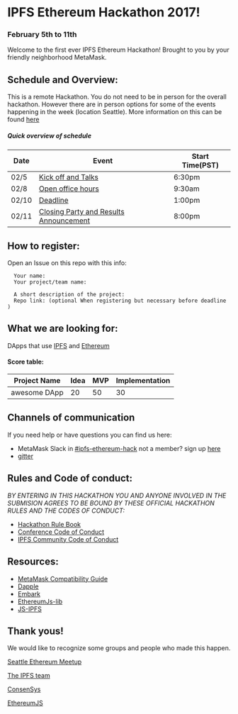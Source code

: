 <!-- used links because in-line links are hard too look at -->
[ipfs]: https://ipfs.io/
[ethereum]: https://www.ethereum.org/
[ipfsTeam]: https://github.com/orgs/ipfs/people
[consensys]: consensys.net
[SeattleMeetup]: https://www.meetup.com/Seattle-Ethereum-Meetup/
[ethJspps]: https://github.com/orgs/ethereumjs/people
<!-- codes -->
[IPFSCOC]: https://github.com/ipfs/community/blob/master/code-of-conduct.md
[CCOC]: http://confcodeofconduct.com/
<!-- schedule stuffs -->
<!-- overall hackathon -->
[hackathon]: https://www.meetup.com/Seattle-IPFS-Meetup/events/236101964/
<!-- kick off event: -->
[sunday]: https://www.meetup.com/Seattle-Ethereum-Meetup/events/237147519/
<!-- office hours: -->
[OH]: placeholder.nothing
<!-- Deadline info -->
[D]: placeholder.nothing
<!-- Closing Party info -->
[CPA]: placeholder.nothing
<!-- ________________________________________________________________ -->

# IPFS Ethereum Hackathon 2017!
### February 5th to 11th


Welcome to the first ever IPFS Ethereum Hackathon! Brought to you by your friendly
neighborhood MetaMask.

## Schedule and Overview:
This is a remote Hackathon. You do not need to be in person for the overall hackathon.
However there are in person options for some of the events happening in the week (location Seattle).
More information on this can be found [here][hackathon]
##### Quick overview of schedule
| Date  | Event                                         | Start Time(PST) |
| ----- | --------------------------------------------- | --------------- |
| 02/5  | [Kick off and Talks][sunday]                  | 6:30pm          |
| 02/8  | [Open office hours][OH]                       | 9:30am          |
| 02/10 | [Deadline][D]                                 | 1:00pm          |
| 02/11 | [Closing Party and Results Announcement][CPA] | 8:00pm          |


## How to register:
Open an Issue on this repo with this info:
```
  Your name:
  Your project/team name:

  A short description of the project:
  Repo link: (optional When registering but necessary before deadline )
```

## What we are looking for:
DApps that use [IPFS][ipfs] and [Ethereum][ethereum]

#### Score table:

| Project Name | Idea | MVP | Implementation |
| ------------ | ---- | --- | -------------- |
| awesome DApp |   20 |  50 |             30 |

## Channels of communication
If you need help or have questions you can find us here:
- MetaMask Slack in [#ipfs-ethereum-hack](https://metamask.slack.com/messages/ipfs-ethereum-hack/) not a member? sign up [here](https://metamask-slack-autoinvite.herokuapp.com/)
- [gitter](https://gitter.im/MetaMask/Lobby)

## Rules and Code of conduct:
*BY ENTERING IN THIS HACKATHON YOU AND ANYONE INVOLVED IN THE SUBMISION AGREES TO BE BOUND BY THESE OFFICIAL HACKATHON RULES AND THE CODES OF CONDUCT:*
- [Hackathon Rule Book](/Hackathon-rules.md)
- [Conference Code of Conduct][CCOC]
- [IPFS Community Code of Conduct][IPFSCOC]

[compat guide]: https://github.com/MetaMask/faq/blob/master/DEVELOPERS.md
[dapple]: https://github.com/nexusdev/dapple
[ethJs]: https://github.com/ethereumjs/ethereumjs-lib
[ipfsJs]: https://github.com/ipfs/js-ipfs
## Resources:
- [MetaMask Compatibility Guide][compat guide]
- [Dapple][dapple]
- [Embark](https://github.com/iurimatias/embark-framework)
- [EthereumJs-lib][ethJs]
- [JS-IPFS][ipfsJs]

## Thank yous!
We would like to recognize some groups and people who made this happen.

[Seattle Ethereum Meetup][SeattleMeetup]

[The IPFS team][ipfsTeam]

[ConsenSys][consensys]

[EthereumJS][ethJspps]
